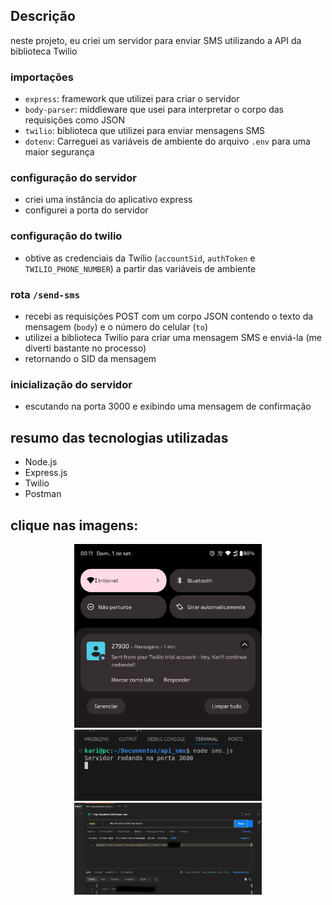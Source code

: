 
## Descrição

neste projeto, eu criei um servidor para enviar SMS utilizando a API da biblioteca Twilio

### importações

- `express`: framework que utilizei para criar o servidor
- `body-parser`: middleware que usei para interpretar o corpo das requisições como JSON
- `twilio`: biblioteca que utilizei para enviar mensagens SMS
- `dotenv`: Carreguei as variáveis de ambiente do arquivo `.env` para uma maior segurança

### configuração do servidor

- criei uma instância do aplicativo express
- configurei a porta do servidor

### configuração do twilio

- obtive as credenciais da Twilio (`accountSid`, `authToken` e `TWILIO_PHONE_NUMBER`) a partir das variáveis de ambiente

### rota `/send-sms`

- recebi as requisições POST com um corpo JSON contendo o texto da mensagem (`body`) e o número do celular (`to`)
- utilizei a biblioteca Twilio para criar uma mensagem SMS e enviá-la (me diverti bastante no processo)
- retornando o SID da mensagem 

### inicialização do servidor

- escutando na porta 3000 e exibindo uma mensagem de confirmação

## resumo das tecnologias utilizadas

- Node.js
- Express.js
- Twilio
- Postman

## clique nas imagens: 

<p align="center">
  <img src="img/cel.jpeg" alt="imagem do recebimento do sms" width="300"/>
  <img src="img/image.png" alt="imagem de escuta na porta 3000" width="300"/>
  <img src="img/imagepostman.png" alt="imagem do postman com status 200" width="300"/>
</p>


